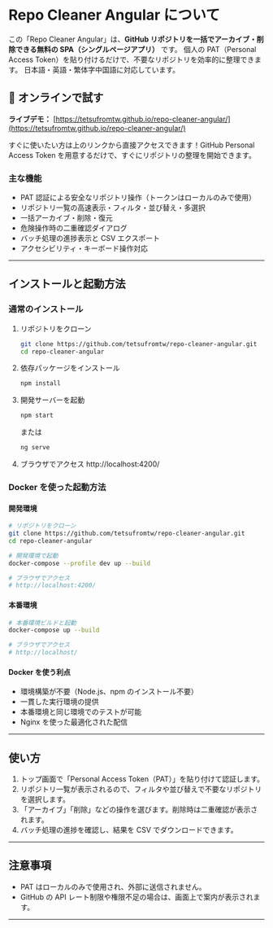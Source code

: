 # Repo Cleaner Angular について

この「Repo Cleaner Angular」は、**GitHub リポジトリを一括でアーカイブ・削除できる無料の SPA（シングルページアプリ）** です。
個人の PAT（Personal Access Token）を貼り付けるだけで、不要なリポジトリを効率的に整理できます。
日本語・英語・繁体字中国語に対応しています。

## 🚀 オンラインで試す

**ライブデモ：** [https://tetsufromtw.github.io/repo-cleaner-angular/](https://tetsufromtw.github.io/repo-cleaner-angular/)

すぐに使いたい方は上のリンクから直接アクセスできます！GitHub Personal Access Token を用意するだけで、すぐにリポジトリの整理を開始できます。

### 主な機能

- PAT 認証による安全なリポジトリ操作（トークンはローカルのみで使用）
- リポジトリ一覧の高速表示・フィルタ・並び替え・多選択
- 一括アーカイブ・削除・復元
- 危険操作時の二重確認ダイアログ
- バッチ処理の進捗表示と CSV エクスポート
- アクセシビリティ・キーボード操作対応

---

## インストールと起動方法

### 通常のインストール

1. リポジトリをクローン
   ```bash
   git clone https://github.com/tetsufromtw/repo-cleaner-angular.git
   cd repo-cleaner-angular
   ```
2. 依存パッケージをインストール
   ```bash
   npm install
   ```
3. 開発サーバーを起動
   ```bash
   npm start
   ```
   または
   ```bash
   ng serve
   ```
4. ブラウザでアクセス
   http://localhost:4200/

### Docker を使った起動方法

#### 開発環境
```bash
# リポジトリをクローン
git clone https://github.com/tetsufromtw/repo-cleaner-angular.git
cd repo-cleaner-angular

# 開発環境で起動
docker-compose --profile dev up --build

# ブラウザでアクセス
# http://localhost:4200/
```

#### 本番環境
```bash
# 本番環境ビルドと起動
docker-compose up --build

# ブラウザでアクセス
# http://localhost/
```

#### Docker を使う利点
- 環境構築が不要（Node.js、npm のインストール不要）
- 一貫した実行環境の提供
- 本番環境と同じ環境でのテストが可能
- Nginx を使った最適化された配信

---

## 使い方

1. トップ画面で「Personal Access Token（PAT）」を貼り付けて認証します。
2. リポジトリ一覧が表示されるので、フィルタや並び替えで不要なリポジトリを選択します。
3. 「アーカイブ」「削除」などの操作を選びます。削除時は二重確認が表示されます。
4. バッチ処理の進捗を確認し、結果を CSV でダウンロードできます。

---

## 注意事項

- PAT はローカルのみで使用され、外部に送信されません。
- GitHub の API レート制限や権限不足の場合は、画面上で案内が表示されます。

---
